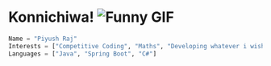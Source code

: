 # Konnichiwa! ![Funny GIF](https://s6.ezgif.com/tmp/ezgif-6716164cb1b67e.gif)

```python
Name = "Piyush Raj"
Interests = ["Competitive Coding", "Maths", "Developing whatever i wish", "Anime", "Game Developer"]
Languages = ["Java", "Spring Boot", "C#"]
